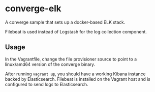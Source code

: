 # converge-elk

A converge sample that sets up a docker-based ELK stack.

Filebeat is used instead of Logstash for the log collection component.

## Usage

In the Vagrantfile, change the file provisioner source to point to a linux/amd64 version of the converge binary.

After running `vagrant up`, you should have a working Kibana instance backed by Elasticsearch. Filebeat is installed on the Vagrant host and is configured to send logs to Elasticsearch.
